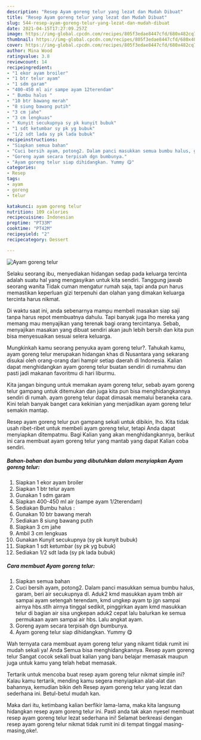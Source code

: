 ```yaml
---
description: "Resep Ayam goreng telur yang lezat dan Mudah Dibuat"
title: "Resep Ayam goreng telur yang lezat dan Mudah Dibuat"
slug: 544-resep-ayam-goreng-telur-yang-lezat-dan-mudah-dibuat
date: 2021-04-15T17:27:09.257Z
image: https://img-global.cpcdn.com/recipes/805f3edae8447cfd/680x482cq70/ayam-goreng-telur-foto-resep-utama.jpg
thumbnail: https://img-global.cpcdn.com/recipes/805f3edae8447cfd/680x482cq70/ayam-goreng-telur-foto-resep-utama.jpg
cover: https://img-global.cpcdn.com/recipes/805f3edae8447cfd/680x482cq70/ayam-goreng-telur-foto-resep-utama.jpg
author: Mina Wood
ratingvalue: 3.8
reviewcount: 14
recipeingredient:
- "1 ekor ayam broiler"
- "1 btr telur ayam"
- "1 sdm garam"
- "400-450 ml air sampe ayam 12terendam"
- " Bumbu halus "
- "10 btr bawang merah"
- "8 siung bawang putih"
- "3 cm jahe"
- "3 cm lengkuas"
- " Kunyit secukupnya sy pk kunyit bubuk"
- "1 sdt ketumbar sy pk yg bubuk"
- "1/2 sdt lada sy pk lada bubuk"
recipeinstructions:
- "Siapkan semua bahan"
- "Cuci bersih ayam, potong2. Dalam panci masukkan semua bumbu halus, garam, beri air secukupnya dl. Aduk2 kmd masukkan ayam tmbh air sampai ayam setengah terendam, kmd ungkep ayam tp jgn sampai airnya hbs.stlh airnya tinggal sedikit, pinggirkan ayam kmd masukkan telur di bagian air sisa ungkepan aduk2 cepat lalu balurkan ke semua permukaan ayam sampai air hbs. Lalu angkat ayam."
- "Goreng ayam secara terpisah dgn bumbunya."
- "Ayam goreng telur siap dihidangkan. Yummy 😋"
categories:
- Resep
tags:
- ayam
- goreng
- telur

katakunci: ayam goreng telur 
nutrition: 109 calories
recipecuisine: Indonesian
preptime: "PT33M"
cooktime: "PT42M"
recipeyield: "2"
recipecategory: Dessert

---
```



![Ayam goreng telur](https://img-global.cpcdn.com/recipes/805f3edae8447cfd/680x482cq70/ayam-goreng-telur-foto-resep-utama.jpg)

Selaku seorang ibu, menyediakan hidangan sedap pada keluarga tercinta adalah suatu hal yang mengasyikan untuk kita sendiri. Tanggung jawab seorang  wanita Tidak cuman mengatur rumah saja, tapi anda pun harus memastikan keperluan gizi terpenuhi dan olahan yang dimakan keluarga tercinta harus nikmat.

Di waktu  saat ini, anda sebenarnya mampu membeli masakan siap saji tanpa harus repot membuatnya dahulu. Tapi banyak juga lho mereka yang memang mau menyajikan yang terenak bagi orang tercintanya. Sebab, menyajikan masakan yang dibuat sendiri akan jauh lebih bersih dan kita pun bisa menyesuaikan sesuai selera keluarga. 



Mungkinkah kamu seorang penyuka ayam goreng telur?. Tahukah kamu, ayam goreng telur merupakan hidangan khas di Nusantara yang sekarang disukai oleh orang-orang dari hampir setiap daerah di Indonesia. Kalian dapat menghidangkan ayam goreng telur buatan sendiri di rumahmu dan pasti jadi makanan favoritmu di hari liburmu.

Kita jangan bingung untuk memakan ayam goreng telur, sebab ayam goreng telur gampang untuk ditemukan dan juga kita pun bisa menghidangkannya sendiri di rumah. ayam goreng telur dapat dimasak memalui beraneka cara. Kini telah banyak banget cara kekinian yang menjadikan ayam goreng telur semakin mantap.

Resep ayam goreng telur pun gampang sekali untuk dibikin, lho. Kita tidak usah ribet-ribet untuk membeli ayam goreng telur, tetapi Anda dapat menyiapkan ditempatmu. Bagi Kalian yang akan menghidangkannya, berikut ini cara membuat ayam goreng telur yang mantab yang dapat Kalian coba sendiri.

<!--inarticleads1-->

##### Bahan-bahan dan bumbu yang dibutuhkan dalam menyiapkan Ayam goreng telur:

1. Siapkan 1 ekor ayam broiler
1. Siapkan 1 btr telur ayam
1. Gunakan 1 sdm garam
1. Siapkan 400-450 ml air (sampe ayam 1/2terendam)
1. Sediakan  Bumbu halus :
1. Gunakan 10 btr bawang merah
1. Sediakan 8 siung bawang putih
1. Siapkan 3 cm jahe
1. Ambil 3 cm lengkuas
1. Gunakan  Kunyit secukupnya (sy pk kunyit bubuk)
1. Siapkan 1 sdt ketumbar (sy pk yg bubuk)
1. Sediakan 1/2 sdt lada (sy pk lada bubuk)




<!--inarticleads2-->

##### Cara membuat Ayam goreng telur:

1. Siapkan semua bahan
1. Cuci bersih ayam, potong2. Dalam panci masukkan semua bumbu halus, garam, beri air secukupnya dl. Aduk2 kmd masukkan ayam tmbh air sampai ayam setengah terendam, kmd ungkep ayam tp jgn sampai airnya hbs.stlh airnya tinggal sedikit, pinggirkan ayam kmd masukkan telur di bagian air sisa ungkepan aduk2 cepat lalu balurkan ke semua permukaan ayam sampai air hbs. Lalu angkat ayam.
1. Goreng ayam secara terpisah dgn bumbunya.
1. Ayam goreng telur siap dihidangkan. Yummy 😋




Wah ternyata cara membuat ayam goreng telur yang nikamt tidak rumit ini mudah sekali ya! Anda Semua bisa menghidangkannya. Resep ayam goreng telur Sangat cocok sekali buat kalian yang baru belajar memasak maupun juga untuk kamu yang telah hebat memasak.

Tertarik untuk mencoba buat resep ayam goreng telur nikmat simple ini? Kalau kamu tertarik, mending kamu segera menyiapkan alat-alat dan bahannya, kemudian bikin deh Resep ayam goreng telur yang lezat dan sederhana ini. Betul-betul mudah kan. 

Maka dari itu, ketimbang kalian berfikir lama-lama, maka kita langsung hidangkan resep ayam goreng telur ini. Pasti anda tak akan nyesel membuat resep ayam goreng telur lezat sederhana ini! Selamat berkreasi dengan resep ayam goreng telur nikmat tidak rumit ini di tempat tinggal masing-masing,oke!.

